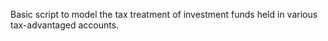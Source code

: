 Basic script to model the tax treatment of investment funds held in various tax-advantaged accounts. 
